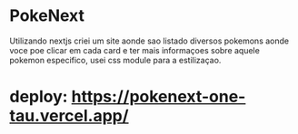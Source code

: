 # PokeNext

Utilizando nextjs criei um site aonde sao listado diversos pokemons aonde voce poe clicar em cada card e ter mais informaçoes sobre aquele pokemon especifico, usei css module para a estilizaçao.

# deploy: https://pokenext-one-tau.vercel.app/
